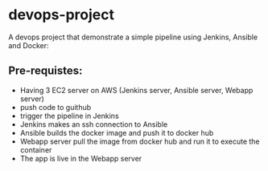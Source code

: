 # devops-project
A devops project that demonstrate a simple pipeline using Jenkins, Ansible and Docker:
## Pre-requistes: 
- Having 3 EC2 server on AWS (Jenkins server, Ansible server, Webapp server)
 - push code to guithub
 - trigger the pipeline in Jenkins
 - Jenkins makes an ssh connection to Ansible
 - Ansible builds the docker image and push it to docker hub
 - Webapp server pull the image from docker hub and run it to execute the container
 - The app is live in the Webapp server
 
